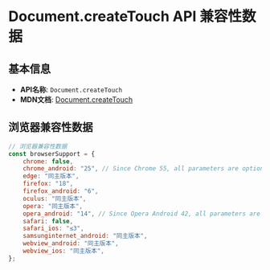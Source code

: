 # Document.createTouch API 兼容性数据

## 基本信息

- **API名称**: `Document.createTouch`
- **MDN文档**: [Document.createTouch](https://developer.mozilla.org/docs/Web/API/Document/createTouch)

## 浏览器兼容性数据

```javascript
// 浏览器兼容性数据
const browserSupport = {
    chrome: false,
    chrome_android: "25", // Since Chrome 55, all parameters are optional.,
    edge: "同主版本",
    firefox: "18",
    firefox_android: "6",
    oculus: "同主版本",
    opera: "同主版本",
    opera_android: "14", // Since Opera Android 42, all parameters are optional.,
    safari: false,
    safari_ios: "≤3",
    samsunginternet_android: "同主版本",
    webview_android: "同主版本",
    webview_ios: "同主版本",
};

```


